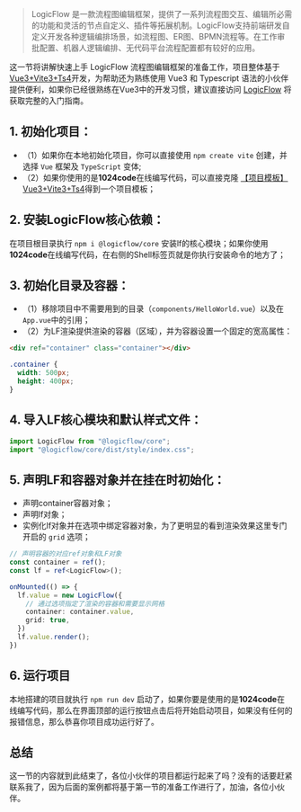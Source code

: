 >LogicFlow 是一款流程图编辑框架，提供了一系列流程图交互、编辑所必需的功能和灵活的节点自定义、插件等拓展机制。LogicFlow支持前端研发自定义开发各种逻辑编排场景，如流程图、ER图、BPMN流程等。在工作审批配置、机器人逻辑编排、无代码平台流程配置都有较好的应用。

这一节将讲解快速上手 LogicFlow 流程图编辑框架的准备工作，项目整体基于[Vue3+Vite3+Ts4](https://1024code.com/codecubes/0z9xIZl)开发，为帮助还为熟练使用 Vue3 和 Typescript 语法的小伙伴提供便利，如果你已经很熟练在Vue3中的开发习惯，建议直接访问 [LogicFlow](http://logic-flow.org/) 将获取完整的入门指南。

## 1. 初始化项目：

- （1）如果你在本地初始化项目，你可以直接使用 `npm create vite` 创建，并选择 `Vue` 框架及 `TypeScript` 变体;
- （2）如果你使用的是**1024code**在线编写代码，可以直接克隆 [【项目模板】Vue3+Vite3+Ts4](https://1024code.com/codecubes/0z9xIZl)得到一个项目模板；


## 2. 安装LogicFlow核心依赖：

在项目根目录执行 `npm i @logicflow/core` 安装lf的核心模块；如果你使用**1024code**在线编写代码，在右侧的Shell标签页就是你执行安装命令的地方了；

## 3. 初始化目录及容器：

- （1）移除项目中不需要用到的目录（`components/HelloWorld.vue`）以及在`App.vue`中的引用；
- （2）为LF渲染提供渲染的容器（区域），并为容器设置一个固定的宽高属性：
```html
<div ref="container" class="container"></div>
```

```css
.container {
  width: 500px;
  height: 400px;
}
```

## 4. 导入LF核心模块和默认样式文件：

```typescript
import LogicFlow from "@logicflow/core";
import "@logicflow/core/dist/style/index.css";
```

## 5. 声明LF和容器对象并在挂在时初始化：

- 声明container容器对象；
- 声明lf对象；
- 实例化lf对象并在选项中绑定容器对象，为了更明显的看到渲染效果这里专门开启的 `grid` 选项；

```typescript
// 声明容器的对应ref对象和LF对象
const container = ref();
const lf = ref<LogicFlow>();

onMounted(() => {
  lf.value = new LogicFlow({
    // 通过选项指定了渲染的容器和需要显示网格
    container: container.value,
    grid: true,
  })
  lf.value.render();
})
```

## 6. 运行项目

本地搭建的项目就执行 `npm run dev` 启动了，如果你要是使用的是**1024code**在线编写代码，那么在界面顶部的运行按钮点击后将开始启动项目，如果没有任何的报错信息，那么恭喜你项目成功运行好了。


## 总结

这一节的内容就到此结束了，各位小伙伴的项目都运行起来了吗？没有的话要赶紧联系我了，因为后面的案例都将基于第一节的准备工作进行了，加油，各位小伙伴。

<Comment />